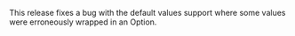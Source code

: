 This release fixes a bug with the default values support where some values were erroneously wrapped in an Option.
